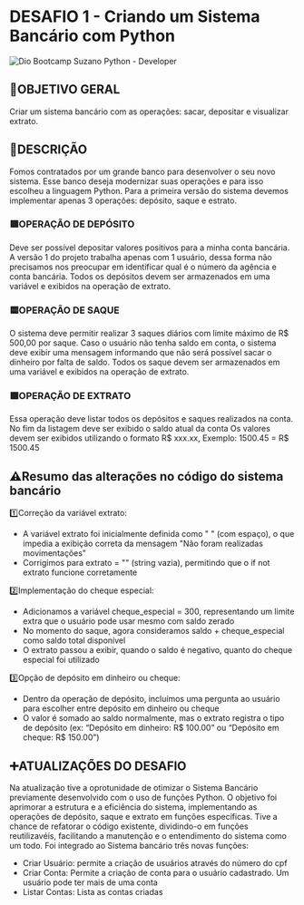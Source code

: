 
# DESAFIO 1 - Criando um Sistema Bancário com Python
![Dio](https://www.dio.me/) Bootcamp Suzano Python - Developer 


## 🎯OBJETIVO GERAL 
Criar um sistema bancário com as operações: sacar, depositar e visualizar extrato.


## 📝DESCRIÇÃO 
Fomos contratados por um grande banco para desenvolver o seu novo sistema. Esse banco deseja modernizar suas operações e para isso escolheu a linguagem Python. Para a primeira versão do sistema devemos implementar apenas 3 operações: depósito, saque e estrato.

### 🟥OPERAÇÃO DE DEPÓSITO 
Deve ser possível depositar valores positivos para a minha conta bancária. A versão 1 do projeto trabalha apenas com 1 usuário, dessa forma não precisamos nos preocupar em identificar qual é o número da agência e conta bancária. Todos os depósitos devem ser armazenados em uma variável e exibidos na operação de extrato.

### 🟨OPERAÇÃO DE SAQUE 
O sistema deve permitir realizar 3 saques diários com limite máximo de R$ 500,00 por saque. Caso o usuário não tenha saldo em conta, o sistema deve exibir uma mensagem informando que não será possível sacar o dinheiro por falta de saldo. Todos os saque devem ser armazenados em uma variável e exibidos na operação de extrato.

### 🟪OPERAÇÃO DE EXTRATO 
Essa operação deve listar todos os depósitos e saques realizados na conta. No fim da listagem deve ser exibido o saldo atual da conta
Os valores devem ser exibidos utilizando o formato R$ xxx.xx,
Exemplo: 1500.45 = R$ 1500.45 

## ⚠️Resumo das alterações no código do sistema bancário

1️⃣Correção da variável extrato:
  - A variável extrato foi inicialmente definida como " " (com espaço), o que impedia a exibição correta da mensagem "Não foram realizadas movimentações"
  - Corrigimos para extrato = "" (string vazia), permitindo que o if not extrato funcione corretamente

2️⃣Implementação do cheque especial:
  - Adicionamos a variável cheque_especial = 300, representando um limite extra que o usuário pode usar mesmo com saldo zerado
  - No momento do saque, agora consideramos saldo + cheque_especial como saldo total disponível
  - O extrato passou a exibir, quando o saldo é negativo, quanto do cheque especial foi utilizado

3️⃣Opção de depósito em dinheiro ou cheque:
  - Dentro da operação de depósito, incluímos uma pergunta ao usuário para escolher entre depósito em dinheiro ou cheque
  - O valor é somado ao saldo normalmente, mas o extrato registra o tipo de depósito (ex: “Depósito em dinheiro: R$ 100.00” ou “Depósito em cheque: R$ 150.00”)

## ➕ATUALIZAÇÕES DO DESAFIO 
Na atualização tive a oprotunidade de otimizar o Sistema Bancário previamente desenvolvido com o uso de funções Python. O objetivo foi aprimorar a estrutura e a eficiência do sistema, implementando as operações de depósito, saque e extrato em funções específicas. Tive a chance de refatorar o código existente, dividindo-o em funções reutilizavéis, facilitando a manutenção e o entendimento do sistema como um todo.
Foi integrado ao Sistema bancário três novas funções:
- Criar Usuário: permite a criação de usuários através do número do cpf
- Criar Conta: Permite a criação de conta para o usuário cadastrado. Um usuário pode ter mais de uma conta
- Listar Contas: Lista as contas criadas 
